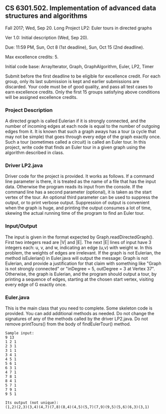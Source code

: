 ## CS 6301.502.  Implementation of advanced data structures and algorithms

Fall 2017;  Wed, Sep 20.
Long Project LP2: Euler tours in directed graphs

Ver 1.0: Initial description (Wed, Sep 20).

Due: 11:59 PM, Sun, Oct 8 (1st deadline), Sun, Oct 15 (2nd deadline).

Max excellence credits: 5.

Initial code base: ArrayIterator, Graph, GraphAlgorithm, Euler, LP2, Timer


Submit before the first deadline to be eligible for excellence credit. 
For each group, only its last submission is kept and earlier submissions are discarded. 
Your code must be of good quality, and pass all test cases to earn excellence credits.
Only the first 15 groups satisfying above conditions will be assigned excellence credits.

### Project Description

A directed graph is called Eulerian if it is strongly connected, and the number of incoming edges at each node is equal to the number of outgoing edges from it. It is known that such a graph aways has a tour (a cycle that may not be simple) that goes through every edge of the graph exactly once. Such a tour (sometimes called a circuit) is called an Euler tour. In this project, write code that finds an Euler tour in a given graph using the algorithm described in class.

### Driver LP2.java

Driver code for the project is provided. It works as follows. If a command line parameter is there, it is treated as the name of a file that has the input data. Otherwise the program reads its input from the console. If the command line has a second parameter (optional), it is taken as the start vertex of the tour. An optional third parameter can be used to suppress the output, or to print verbose output. Suppression of output is convenient when the graph is huge, and printing the output consumes a lot of time, skewing the actual running time of the program to find an Euler tour.

### Input/Output

The input is given in the format expected by Graph.readDirectedGraph(). First two integers read are |V| and |E|. The next |E| lines of input have 3 integers each: u, v, and w, indicating an edge (u,v) with weight w. In this problem, the weights of edges are irrelevant. If the graph is not Eulerian, the method isEulerian() in Euler.java will output the message: Graph is not Eulerian, and provide a justification for that claim with something like "Graph is not strongly connected" or "inDegree = 5, outDegree = 3 at Vertex 37". Otherwise, the graph is Eulerian, and the program should output a tour, by printing a sequence of edges, starting at the chosen start vertex, visiting every edge of G exactly once.

### Euler.java

This is the main class that you need to complete. Some skeleton code is provided. You can add additional methods as needed. Do not change the signatures of any of the methods called by the driver LP2.java. Do not remove printTours() from the body of findEulerTour() method.

    Sample input:
    9 13
    1 2 1
    2 3 1
    3 1 1
    3 4 1
    4 5 1
    5 6 1
    6 3 1
    4 7 1
    7 8 1
    8 4 1
    5 7 1
    7 9 1
    9 5 1

    Its output (not unique):
    (1,2)(2,3)(3,4)(4,7)(7,8)(8,4)(4,5)(5,7)(7,9)(9,5)(5,6)(6,3)(3,1)